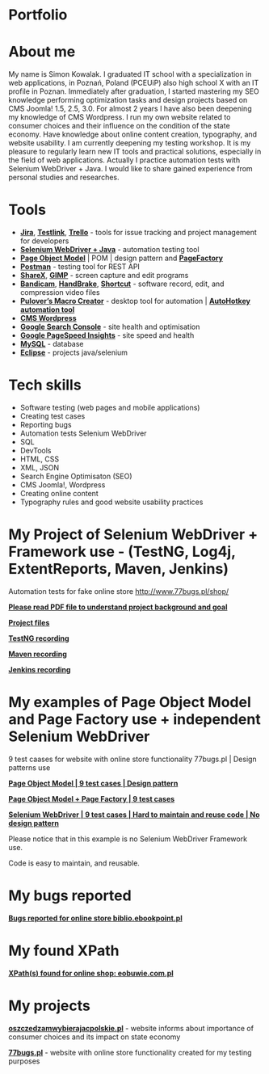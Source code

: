 # Portfolio

# About me

My name is Simon Kowalak. I graduated IT school with a specialization in web applications, in Poznań, Poland (PCEUiP) also high school X with an IT profile in Poznan. Immediately after graduation, I started mastering my SEO knowledge performing optimization tasks and design projects based on CMS Joomla! 1.5, 2.5, 3.0. For almost 2 years I have also been deepening my knowledge of CMS Wordpress. I run my own website related to consumer choices and their influence on the condition of the state economy. Have knowledge about online content creation, typography, and website usability. I am currently deepening my testing workshop. It is my pleasure to regularly learn new IT tools and practical solutions, especially in the field of web applications. Actually I practice automation tests with Selenium WebDriver + Java. I would like to share gained experience from personal studies and researches.

# Tools

* **[Jira](https://www.atlassian.com/software/jira)**, **[Testlink](https://testlink.org/)**, **[Trello](https://trello.com/)** - tools for issue tracking and project management for developers<br>
* **[Selenium WebDriver + Java](https://www.selenium.dev/)** - automation testing tool
* **[Page Object Model](https://www.selenium.dev/documentation/en/guidelines_and_recommendations/page_object_models/)** | POM | design pattern and **[PageFactory](https://github.com/SeleniumHQ/selenium/wiki/PageFactory)** 
* **[Postman](https://www.postman.com/)** - testing tool for REST API<br>
* **[ShareX](https://getsharex.com/)**, **[GIMP](https://www.gimp.org/)** - screen capture and edit programs<br> 
* **[Bandicam](https://www.bandicam.com/pl/)**, **[HandBrake](https://handbrake.fr/)**, **[Shortcut](https://shotcut.org/)** - software record, edit, and compression video files   
* **[Pulover’s Macro Creator](https://www.macrocreator.com)** - desktop tool for automation | **[AutoHotkey automation tool](https://www.autohotkey.com/)**
* **[CMS Wordpress](https://wordpress.org/)**
* **[Google Search Console](https://search.google.com/search-console/about)** - site health and optimisation
* **[Google PageSpeed Insights](https://developers.google.com/speed/pagespeed/insights)** - site speed and health
* **[MySQL](https://www.mysql.com/)** - database
* **[Eclipse](https://www.eclipse.org/)** - projects java/selenium

# Tech skills

* Software testing (web pages and mobile applications)
* Creating test cases
* Reporting bugs
* Automation tests Selenium WebDriver
* SQL
* DevTools
* HTML, CSS 
* XML, JSON
* Search Engine Optimisaton (SEO)
* CMS Joomla!, Wordpress
* Creating online content
* Typography rules and good website usability practices





# My Project of Selenium WebDriver + Framework use - (TestNG, Log4j, ExtentReports, Maven, Jenkins) 
Automation tests for fake online store http://www.77bugs.pl/shop/ 

**[Please read PDF file to understand project background and goal](https://drive.google.com/file/d/10WHah6NtMHKLDC3Ba18j9oJIisyTj8QQ/view?usp=sharing)**

**[Project files](https://drive.google.com/drive/folders/1SZHGDpoDfJgLhdNuPjMq4wMPhY-A1YAd?usp=sharing)**

**[TestNG recording](https://drive.google.com/file/d/1ThlOekeior59x9g29hhewktSswv6YXjo/view?usp=sharing)**

**[Maven recording](https://drive.google.com/file/d/109O1u-i3cEFCCnuPY8AYZLjhhiMggKt4/view?usp=sharing)**

**[Jenkins recording](https://drive.google.com/file/d/1baSgnpTTEi6svZTgT-pZENYBRzY7fEb7/view?usp=sharing)**

# My examples of Page Object Model and Page Factory use + independent Selenium WebDriver

9 test caases for website with online store functionality 77bugs.pl | Design patterns use

**[Page Object Model | 9 test cases | Design pattern](https://drive.google.com/file/d/1gnd-Ksg4Ds1LIMbjStL-pYdjfBfsCeyW/view?usp=sharing)**

**[Page Object Model + Page Factory | 9 test cases](https://drive.google.com/file/d/1CWxSZtLRk3z-14XWpRm6mtDsNOEltdYn/view?usp=sharing)**

**[Selenium WebDriver | 9 test cases | Hard to maintain and reuse code | No design pattern](https://drive.google.com/file/d/1sXqpWb9TqkzCY_e0oN_1M5qoCoqXimkC/view?usp=sharing)**

Please notice that in this example is no Selenium WebDriver Framework use.

Code is easy to maintain, and reusable.

# My bugs reported

**[Bugs reported for online store biblio.ebookpoint.pl](https://drive.google.com/file/d/1dtrYXqXqvtWZMDwdOBo6YrPue5pi8dIs/view?usp=sharing)**

# My found XPath 

**[XPath(s) found for online shop: eobuwie.com.pl](https://drive.google.com/file/d/1XXp6vDhtgZC2MIaQsXqjZwyN_Ys8kUi4/view?usp=sharing)**

# My projects

**[oszczedzamwybierajacpolskie.pl](https://oszczedzamwybierajacpolskie.pl/)** - website informs about importance of consumer choices and its impact on state economy

**[77bugs.pl](http://www.77bugs.pl/shop/)** - website with online store functionality created for my testing purposes


